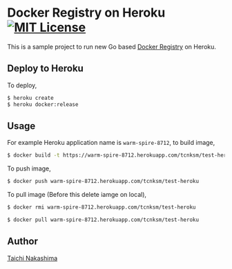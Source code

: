 Docker Registry on Heroku [![MIT License](http://img.shields.io/badge/license-MIT-blue.svg?style=flat-square)][license]
====

[license]: https://github.com/tcnksm/heroku-docker-registry/blob/master/LICENSE

This is a sample project to run new Go based [Docker Registry](https://github.com/docker/distribution) on Heroku. 

## Deploy to Heroku

To deploy,

```bash
$ heroku create
$ heroku docker:release
```

## Usage

For example Heroku application name is `warm-spire-8712`, to build image,

```bash
$ docker build -t https://warm-spire-8712.herokuapp.com/tcnksm/test-heroku .
```

To push image,

```bash
$ docker push warm-spire-8712.herokuapp.com/tcnksm/test-heroku
```

To pull image (Before this delete iamge on local), 

```bash
$ docker rmi warm-spire-8712.herokuapp.com/tcnksm/test-heroku 
```

```bash
$ docker pull warm-spire-8712.herokuapp.com/tcnksm/test-heroku
```

## Author

[Taichi Nakashima](https://github.com/tcnksm)
